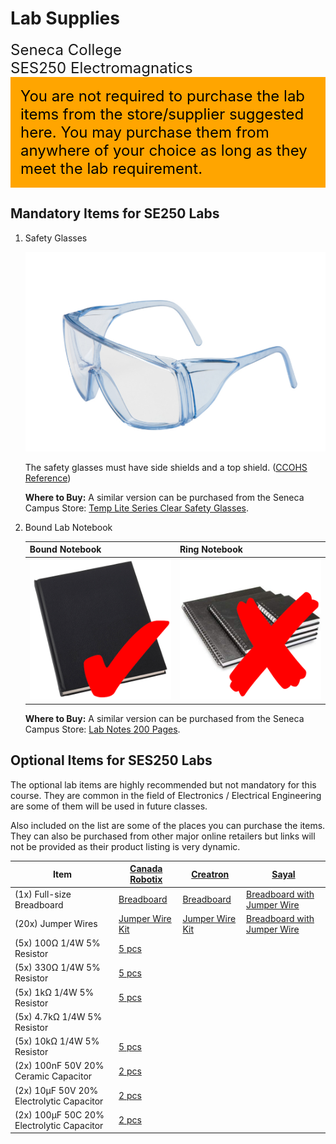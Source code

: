 # Lab Supplies

<font size="5">
Seneca College</br>
SES250 Electromagnatics
</font>

<div style="padding: 15px; border: 1px solid orange; background-color: orange; color: black;">
<font size="5">You are not required to purchase the lab items from the store/supplier suggested here. You may purchase them from anywhere of your choice as long as they meet the lab requirement.</font>
</div>

## Mandatory Items for SE250 Labs

1. Safety Glasses

    ![Safety Glasses](instruction-safety-glasses.png)

    The safety glasses must have side shields and a top shield. ([CCOHS Reference](https://www.ccohs.ca/oshanswers/prevention/ppe/glasses.html))

    **Where to Buy:** A similar version can be purchased from the Seneca Campus Store: [Temp Lite Series Clear Safety Glasses](https://www.bkstr.com/senecacollegestore/product/temp-lite-series-clear-safety-glasses-615167-1).

1. Bound Lab Notebook

    | Bound Notebook | Ring Notebook |
    | --- | --- |
    | ![Right: Bound Notebook](instruction-notebook-bound.png) | ![Wrong: Ring Notebook](instruction-notebook-ring.png) |

    **Where to Buy:** A similar version can be purchased from the Seneca Campus Store: [Lab Notes 200 Pages](https://www.bkstr.com/senecacollegestore/product/lab-notes-200-pages-110015-1).

## Optional Items for SES250 Labs

The optional lab items are highly recommended but not mandatory for this course. They are common in the field of Electronics / Electrical Engineering are some of them will be used in future classes.

Also included on the list are some of the places you can purchase the items. They can also be purchased from other major online retailers but links will not be provided as their product listing is very dynamic.

| Item | [Canada Robotix](https://www.canadarobotix.com/) | [Creatron](https://www.creatroninc.com/) | [Sayal](https://sayal.com/) |
| --- | --- | --- | --- |
| (1x) Full-size Breadboard | [Breadboard](https://www.canadarobotix.com/products/160) | [Breadboard](https://www.creatroninc.com/product/full-size-breadboard-white/) | [Breadboard with Jumper Wire](https://secure.sayal.com/STORE4/prodetails.php?SKU=162075) |
| (20x) Jumper Wires | [Jumper Wire Kit](https://www.canadarobotix.com/products/158) | [Jumper Wire Kit](https://www.creatroninc.com/product/22awg-hookup-wire-box-140pcs/) | [Breadboard with Jumper Wire](https://secure.sayal.com/STORE4/prodetails.php?SKU=162075) |
| (5x) 100Ω 1/4W 5% Resistor | [5 pcs](https://www.canadarobotix.com/products/2677)| | |
| (5x) 330Ω 1/4W 5% Resistor | [5 pcs](https://www.canadarobotix.com/products/707) | | |
| (5x) 1kΩ 1/4W 5% Resistor | [5 pcs](https://www.canadarobotix.com/products/708) | | |
| (5x) 4.7kΩ 1/4W 5% Resistor | | | |
| (5x) 10kΩ 1/4W 5% Resistor | [5 pcs](https://www.canadarobotix.com/products/918) | | |
| (2x) 100nF 50V 20% Ceramic Capacitor | [2 pcs](https://www.canadarobotix.com/products/905) | | |
| (2x) 10μF 50V 20% Electrolytic Capacitor | [2 pcs](https://www.canadarobotix.com/products/960) | | |
| (2x) 100μF 50C 20% Electrolytic Capacitor | [2 pcs](https://www.canadarobotix.com/products/1087) | | |
